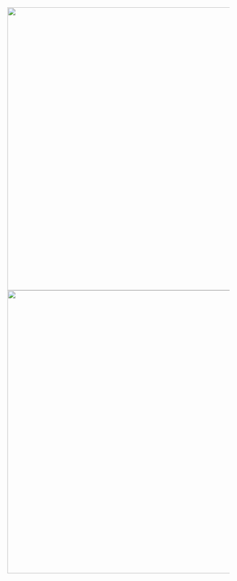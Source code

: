 <html>
  <body>
    <img src="https://www.infosihat.gov.my/images/media_sihat/infografik/jpeg/ContactTracing_01-01.jpg" witdh="1280" height="640"/></img>
  <br>
  <img src="https://www.infosihat.gov.my/images/media_sihat/infografik/jpeg/CONFIRM%20CASE%20BY%20STATE.jpg"witdh="1280" height="640"/></img>
            </body>
            </html>
